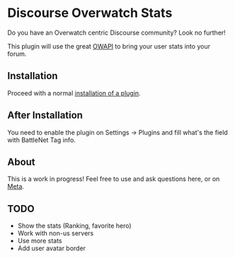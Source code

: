 # Discourse Overwatch Stats

Do you have an Overwatch centric Discourse community? Look no further!

This plugin will use the great [OWAPI](https://github.com/SunDwarf/OWAPI) to bring your user stats into your forum.

## Installation

Proceed with a normal [installation of a plugin](https://meta.discourse.org/t/install-a-plugin/19157?u=falco).


## After Installation

You need to enable the plugin on Settings -> Plugins and fill what's the field with BattleNet Tag info.


## About

This is a work in progress! Feel free to use and ask questions here, or on [Meta](meta.discourse.org).

## TODO

- Show the stats (Ranking, favorite hero)
- Work with non-us servers
- Use more stats
- Add user avatar border

